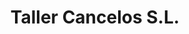 ---
title: "Taller Cancelos S.L."
url: /poligono-industrial-el-boutaron/taller-cancelos-s-l/
shop: reparación de automóviles
---
